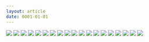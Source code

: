 ```yaml
---
layout: article
date: 0001-01-01
---
```


![](https://cdn.lewd.host/1vSvligl.png)
![](https://cdn.lewd.host/hKd3wZ3M.png)
![](https://cdn.lewd.host/P86rpJnr.jpg)
![](https://cdn.lewd.host/UZEB9nbG.jpg)
![](https://cdn.lewd.host/Z7KQdx0d.jpg)
![](https://cdn.lewd.host/hcQElMn3.jpg)
![](https://cdn.lewd.host/wvchnQrS.jpg)
![](https://cdn.lewd.host/XsQRb9lp.jpg)
![](https://cdn.lewd.host/c6IpOzXB.jpg)
![](https://cdn.lewd.host/PcRJvqlF.jpg)
![](https://cdn.lewd.host/rj4tBTox.jpg)
![](https://cdn.lewd.host/p4ZcQ3Xm.jpg)
![](https://cdn.lewd.host/GxSHOI3O.jpg)
![](https://cdn.lewd.host/qg6T5M3N.jpg)
![](https://cdn.lewd.host/PBaCi1Ib.jpg)
![](https://cdn.lewd.host/C1fmFXRb.jpg)
![](https://cdn.lewd.host/EAFfvnGg.jpg)
![](https://cdn.lewd.host/mAh1JLOm.jpg)
![](https://cdn.lewd.host/hM5DO6w5.jpg)